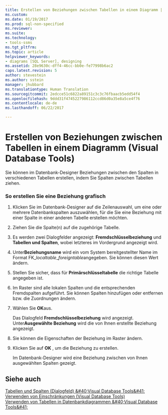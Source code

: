 ```yaml
---
title: Erstellen von Beziehungen zwischen Tabellen in einem Diagramm | Microsoft-Dokumentation
ms.custom: 
ms.date: 01/19/2017
ms.prod: sql-non-specified
ms.reviewer: 
ms.suite: 
ms.technology:
- tools-ssms
ms.tgt_pltfrm: 
ms.topic: article
helpviewer_keywords:
- diagrams [SQL Server], designing
ms.assetid: 28e9630c-dff4-46cc-bb0e-fe77998b6ac2
caps.latest.revision: 5
author: stevestein
ms.author: sstein
manager: jhubbard
ms.translationtype: Human Translation
ms.sourcegitcommit: 2edcce51c6822a89151c3c3c76fbaacb5edd54f4
ms.openlocfilehash: 9ddd31f4745227986112ccd86d0a35e8a5ce4f76
ms.contentlocale: de-de
ms.lasthandoff: 06/22/2017

---
```

# <a name="create-relationships-between-tables-on-a-diagram-visual-database-tools"></a>Erstellen von Beziehungen zwischen Tabellen in einem Diagramm (Visual Database Tools)
Sie können im Datenbank-Designer Beziehungen zwischen den Spalten in verschiedenen Tabellen erstellen, indem Sie Spalten zwischen Tabellen ziehen.  
  
### <a name="to-create-a-relationship-graphically"></a>So erstellen Sie eine Beziehung grafisch  
  
1.  Klicken Sie im Datenbank-Designer auf die Zeilenauswahl, um eine oder mehrere Datenbankspalten auszuwählen, für die Sie eine Beziehung mit einer Spalte in einer anderen Tabelle erstellen möchten.  
  
2.  Ziehen Sie die Spalte(n) auf die zugehörige Tabelle.  
  
3.  Es werden zwei Dialogfelder angezeigt: **Fremdschlüsselbeziehung** und **Tabellen und Spalten**, wobei letzteres im Vordergrund angezeigt wird.  
  
4.  Unter**Beziehungsname** wird ein vom System bereitgestellter Name im Format FK_*localtable*_*foreigntable*angegeben. Sie können diesen Wert ändern.  
  
5.  Stellen Sie sicher, dass für **Primärschlüsseltabelle** die richtige Tabelle angegeben ist.  
  
6.  Im Raster sind alle lokalen Spalten und die entsprechenden Fremdspalten aufgeführt. Sie können Spalten hinzufügen oder entfernen bzw. die Zuordnungen ändern.  
  
7.  Wählen Sie **OK**aus.  
  
    Das Dialogfeld **Fremdschlüsselbeziehung** wird angezeigt. Unter**Ausgewählte Beziehung** wird die von Ihnen erstellte Beziehung angezeigt.  
  
8.  Sie können die Eigenschaften der Beziehung im Raster ändern.  
  
9. Klicken Sie auf **OK** , um die Beziehung zu erstellen.  
  
    Im Datenbank-Designer wird eine Beziehung zwischen von Ihnen ausgewählten Spalten gezeigt.  
  
## <a name="see-also"></a>Siehe auch  
[Tabellen und Spalten (Dialogfeld) &amp;#40;Visual Database Tools&amp;#41;](../../ssms/visual-db-tools/tables-and-columns-dialog-box-visual-database-tools.md)  
[Verwenden von Einschränkungen (Visual Database Tools)](http://msdn.microsoft.com/en-us/637098af-2567-48f8-90f4-b41df059833e)  
[Verwenden von Tabellen in Datenbankdiagrammen &amp;#40;Visual Database Tools&amp;#41;](../../ssms/visual-db-tools/work-with-tables-in-database-diagram-visual-database-tools.md)  
  

